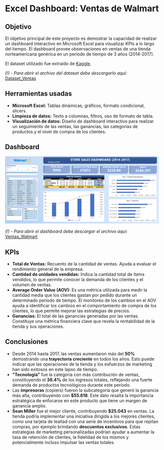 # Excel Dashboard: Ventas de Walmart

## Objetivo

El objetivo principal de este proyecto es demostrar la capacidad de realizar un dashboard interactivo en Microsoft Excel para visualizar KPIs a lo largo del tiempo. El dashboard provee observaciones en ventas de una tienda norteamericana genérica en un período de tiempo de 3 años (2014-2017).

El dataset utilizado fue extraído de [Kaggle](https://www.kaggle.com/datasets/vivek468/superstore-dataset-final).

*(!) - Para abrir el archivo del dataset debe descargarlo aquí:* [Dataset_Ventas](Sample%20-%20Superstore.csv)

## Herramientas usadas

- **Microsoft Excel:** Tablas dinámicas, gráficos, formato condicional, slicers.
- **Limpieza de datos:** Texto a columnas, filtros, uso de formato de tabla.
- **Visualización de datos:** Diseño de dashboard interactivo para realizar un seguimiento de las ventas, las ganancias, las categorías de productos y el nivel de compra de los clientes.

## Dashboard

![Ventas de tienda Walmart](images/Ventas_Walmart.png)

*(!) - Para abrir el dashboard debe descargar el archivo aquí:*     [Ventas_Walmart](Ventas_Walmart.xlsx)

## KPIs

- **Total de Ventas:** Recuento de la cantidad de ventas. Ayuda a evaluar el rendimiento general de la empresa.
- **Cantidad de unidades vendidas:** Indica la cantidad total de ítems vendidos, lo que permite conocer la demanda de los clientes y el volumen de ventas.
- **Average Order Value (AOV):** Es una métrica utilizada para medir la cantidad media que los clientes gastan por pedido durante un determinado período de tiempo. El monitoreo de los cambios en el AOV ayuda a identificar los cambios en el comportamiento de compra de los clientes, lo que permite mejorar las estrategias de precios.
- **Ganancias:** El total de las ganancias generadas por las ventas. Constituye una métrica financiera clave que revela la rentabilidad de la tienda y sus operaciones.

## Conclusiones

- Desde 2014 hasta 2017, las ventas aumentaron más del **50%** demostrando una **trayectoria creciente** en todos los años. Esto puede indicar que las operaciones de la tienda y los esfuerzos de marketing han sido exitosos en este lapso de tiempo.
- **"Tecnología"** fue la categoría con más contribución de ventas, constituyendo el **36.4%** de los ingresos totales, reflejando una fuerte demanda de productos tecnológicos durante este período.
- Las **impresoras** (copiers) fueron la subcategoría que generó la ganancia más alta, contribuyendo con **$55.618**. Este dato resalta la importancia estratégica de enfocarse en este producto que tiene un margen de ganancia amplio.
- **Sean Miller** fue el mejor cliente, contribuyendo **$25.043** en ventas. La tienda podría implementar una iniciativa dirigida a los mejores clientes, como una tarjeta de lealtad con una serie de incentivos para que repitan compras, por ejemplo brindando **descuentos exclusivos**. Estas estrategias de marketing personalizadas podrían ayudar a aumentar la tasa de retención de clientes, la fidelidad de los mismos y potencialmente incluso impulsar las ventas totales.
